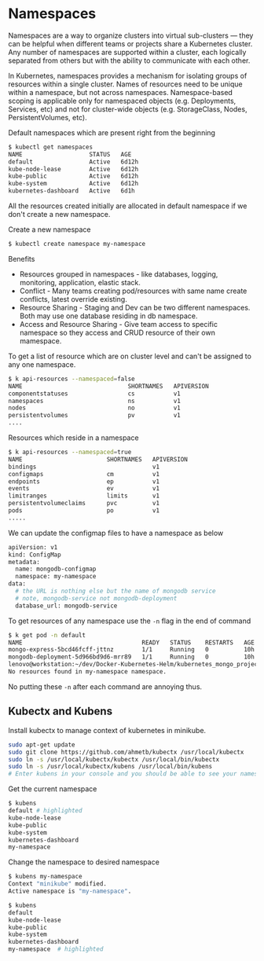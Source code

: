 # Namespaces

Namespaces are a way to organize clusters into virtual sub-clusters — they can be helpful when different teams or projects share a Kubernetes cluster. Any number of namespaces are supported within a cluster, each logically separated from others but with the ability to communicate with each other.

In Kubernetes, namespaces provides a mechanism for isolating groups of resources within a single cluster. Names of resources need to be unique within a namespace, but not across namespaces. Namespace-based scoping is applicable only for namespaced objects (e.g. Deployments, Services, etc) and not for cluster-wide objects (e.g. StorageClass, Nodes, PersistentVolumes, etc).

Default namespaces which are present right from the beginning
```bash
$ kubectl get namespaces
NAME                   STATUS   AGE
default                Active   6d12h
kube-node-lease        Active   6d12h
kube-public            Active   6d12h
kube-system            Active   6d12h
kubernetes-dashboard   Active   6d1h
```

All the resources created initially are allocated in default namespace if we don't create a new namespace.

Create a new namespace
```bash
$ kubectl create namespace my-namespace
```

Benefits
- Resources grouped in namespaces - like databases, logging, monitoring, application, elastic stack.
- Conflict - Many teams creating pod/resources with same name create conflicts, latest override existing.
- Resource Sharing - Staging and Dev can be two different namespaces. Both may use one database residing in db namespace.
- Access and Resource Sharing - Give team access to specific namespace so they access and CRUD resource of their own mamespace.

To get a list of resource which are on cluster level and can't be assigned to any one namespace.
```bash
$ k api-resources --namespaced=false
NAME                              SHORTNAMES   APIVERSION                             NAMESPACED   KIND
componentstatuses                 cs           v1                                     false        ComponentStatus
namespaces                        ns           v1                                     false        Namespace
nodes                             no           v1                                     false        Node
persistentvolumes                 pv           v1                                     false        PersistentVolume
....
```
Resources which reside in a namespace
```bash
$ k api-resources --namespaced=true
NAME                        SHORTNAMES   APIVERSION                     NAMESPACED   KIND
bindings                                 v1                             true         Binding
configmaps                  cm           v1                             true         ConfigMap
endpoints                   ep           v1                             true         Endpoints
events                      ev           v1                             true         Event
limitranges                 limits       v1                             true         LimitRange
persistentvolumeclaims      pvc          v1                             true         PersistentVolumeClaim
pods                        po           v1                             true         Pod
.....
```

We can update the configmap files to have a namespace as below
```bash
apiVersion: v1
kind: ConfigMap
metadata:
  name: mongodb-configmap
  namespace: my-namespace
data:
  # the URL is nothing else but the name of mongodb service
  # note, mongodb-service not mongodb-deployment
  database_url: mongodb-service
```

To get resources of any namespace use the `-n` flag in the end of command
```bash
$ k get pod -n default
NAME                                  READY   STATUS    RESTARTS   AGE
mongo-express-5bcd46fcff-jttnz        1/1     Running   0          10h
mongodb-deployment-5d966bd9d6-mrr89   1/1     Running   0          10h
lenovo@workstation:~/dev/Docker-Kubernetes-Helm/kubernetes_mongo_project$ k get pod -n my-namespace
No resources found in my-namespace namespace.
```

No putting these `-n` after each command are annoying thus.

## Kubectx and Kubens
Install kubectx to manage context of kubernetes in minikube.

```bash
sudo apt-get update
sudo git clone https://github.com/ahmetb/kubectx /usr/local/kubectx
sudo ln -s /usr/local/kubectx/kubectx /usr/local/bin/kubectx
sudo ln -s /usr/local/kubectx/kubens /usr/local/bin/kubens
# Enter kubens in your console and you should be able to see your namespaces
```

Get the current namespace
```bash
$ kubens
default # highlighted
kube-node-lease
kube-public
kube-system
kubernetes-dashboard
my-namespace
```

Change the namespace to desired namespace
```bash
$ kubens my-namespace
Context "minikube" modified.
Active namespace is "my-namespace".

$ kubens
default
kube-node-lease
kube-public
kube-system
kubernetes-dashboard
my-namespace  # highlighted
```
